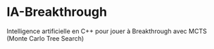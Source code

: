 # IA-Breakthrough
Intelligence artificielle en C++ pour jouer à Breakthrough avec MCTS (Monte Carlo Tree Search)
